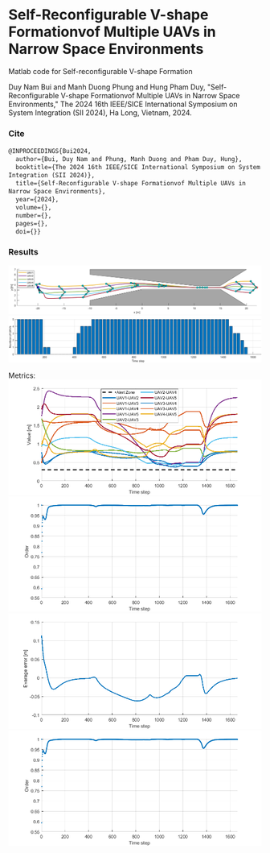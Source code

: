 # Self-Reconfigurable V-shape Formationvof Multiple UAVs in Narrow Space Environments
Matlab code for Self-reconfigurable V-shape Formation

Duy Nam Bui and Manh Duong Phung and Hung Pham Duy, "Self-Reconfigurable V-shape Formationvof Multiple UAVs in Narrow Space Environments," The 2024 16th IEEE/SICE International Symposium on System Integration (SII 2024), Ha Long, Vietnam, 2024.

### Cite
```
@INPROCEEDINGS{Bui2024,
  author={Bui, Duy Nam and Phung, Manh Duong and Pham Duy, Hung},
  booktitle={The 2024 16th IEEE/SICE International Symposium on System Integration (SII 2024)}, 
  title={Self-Reconfigurable V-shape Formationvof Multiple UAVs in Narrow Space Environments}, 
  year={2024},
  volume={},
  number={},
  pages={},
  doi={}}
```

### Results
![path](result/result.png)
![entropy](result/number.png)

Metrics:
![distance](result/distance.png)
![entropy](result/heading.png)
![error](result/error.png)
![entropy](result/heading.png)